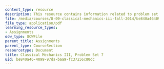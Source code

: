 ```yaml
---
content_type: resource
description: This resource contains information related to problem set 7.
file: /media/courses/8-09-classical-mechanics-iii-fall-2014/be840a46409997dabaa9fc37256c80dc_MIT8_09F14_pset7.pdf
file_type: application/pdf
learning_resource_types:
- Assignments
ocw_type: OCWFile
parent_title: Assignments
parent_type: CourseSection
resourcetype: Document
title: Classical Mechanics III, Problem Set 7
uid: be840a46-4099-97da-baa9-fc37256c80dc
---
```

